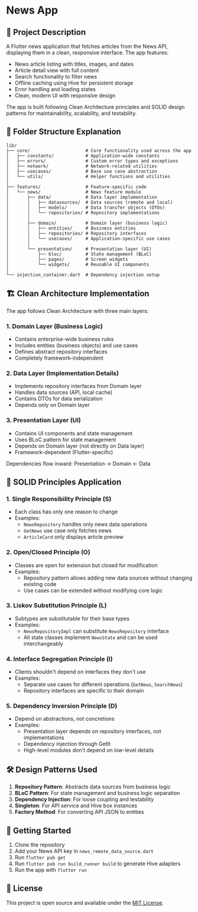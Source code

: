 # News App

## 📱 Project Description

A Flutter news application that fetches articles from the News API, displaying them in a clean, responsive interface. The app features:

- News article listing with titles, images, and dates
- Article detail view with full content
- Search functionality to filter news
- Offline caching using Hive for persistent storage
- Error handling and loading states
- Clean, modern UI with responsive design

The app is built following Clean Architecture principles and SOLID design patterns for maintainability, scalability, and testability.

## 📁 Folder Structure Explanation

```
lib/
├── core/                     # Core functionality used across the app
│   ├── constants/            # Application-wide constants
│   ├── errors/               # Custom error types and exceptions
│   ├── network/              # Network-related utilities
│   ├── usecases/             # Base use case abstraction
│   └── utils/                # Helper functions and utilities
│
├── features/                 # Feature-specific code
│   └── news/                 # News feature module
│       ├── data/             # Data layer implementation
│       │   ├── datasources/  # Data sources (remote and local)
│       │   ├── models/       # Data transfer objects (DTOs)
│       │   └── repositories/ # Repository implementations
│       │
│       ├── domain/           # Domain layer (business logic)
│       │   ├── entities/     # Business entities
│       │   ├── repositories/ # Repository interfaces
│       │   └── usecases/     # Application-specific use cases
│       │
│       └── presentation/     # Presentation layer (UI)
│           ├── bloc/         # State management (BLoC)
│           ├── pages/        # Screen widgets
│           └── widgets/      # Reusable UI components
│
└── injection_container.dart  # Dependency injection setup
```

## 🏗️ Clean Architecture Implementation

The app follows Clean Architecture with three main layers:

### 1. Domain Layer (Business Logic)
- Contains enterprise-wide business rules
- Includes entities (business objects) and use cases
- Defines abstract repository interfaces
- Completely framework-independent

### 2. Data Layer (Implementation Details)
- Implements repository interfaces from Domain layer
- Handles data sources (API, local cache)
- Contains DTOs for data serialization
- Depends only on Domain layer

### 3. Presentation Layer (UI)
- Contains UI components and state management
- Uses BLoC pattern for state management
- Depends on Domain layer (not directly on Data layer)
- Framework-dependent (Flutter-specific)

Dependencies flow inward: Presentation → Domain ← Data

## 🧱 SOLID Principles Application

### 1. Single Responsibility Principle (S)
- Each class has only one reason to change
- Examples:
  - `NewsRepository` handles only news data operations
  - `GetNews` use case only fetches news
  - `ArticleCard` only displays article preview

### 2. Open/Closed Principle (O)
- Classes are open for extension but closed for modification
- Examples:
  - Repository pattern allows adding new data sources without changing existing code
  - Use cases can be extended without modifying core logic

### 3. Liskov Substitution Principle (L)
- Subtypes are substitutable for their base types
- Examples:
  - `NewsRepositoryImpl` can substitute `NewsRepository` interface
  - All state classes implement `NewsState` and can be used interchangeably

### 4. Interface Segregation Principle (I)
- Clients shouldn't depend on interfaces they don't use
- Examples:
  - Separate use cases for different operations (`GetNews`, `SearchNews`)
  - Repository interfaces are specific to their domain

### 5. Dependency Inversion Principle (D)
- Depend on abstractions, not concretions
- Examples:
  - Presentation layer depends on repository interfaces, not implementations
  - Dependency injection through GetIt
  - High-level modules don't depend on low-level details

## 🛠️ Design Patterns Used

1. **Repository Pattern**: Abstracts data sources from business logic
2. **BLoC Pattern**: For state management and business logic separation
3. **Dependency Injection**: For loose coupling and testability
4. **Singleton**: For API service and Hive box instances
5. **Factory Method**: For converting API JSON to entities

## 🚀 Getting Started

1. Clone the repository
2. Add your News API key in `news_remote_data_source.dart`
3. Run `flutter pub get`
4. Run `flutter pub run build_runner build` to generate Hive adapters
5. Run the app with `flutter run`

## 📝 License

This project is open source and available under the [MIT License](LICENSE).